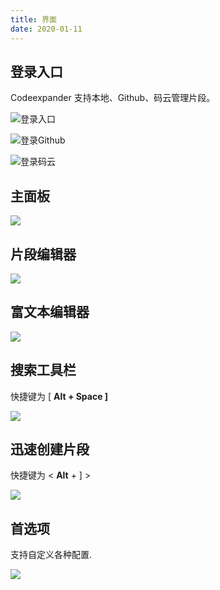 ```yaml
---
title: 界面
date: 2020-01-11
---
```


##  登录入口

Codeexpander 支持本地、Github、码云管理片段。

![登录入口](http://oss.codeexpander.com/i/usage-login-zh.png)

![登录Github](http://oss.codeexpander.com/i/usage-login-github.png)

![登录码云](http://oss.codeexpander.com/i/usage-login-gitee.png)

## 主面板

![](http://oss.codeexpander.com/i/features-intro.png)

## 片段编辑器

![](http://oss.codeexpander.com/i/features-editing.png)

## 富文本编辑器

![](http://oss.codeexpander.com/i/features-editing-rich.png)

## 搜索工具栏

快捷键为 \[ **Alt + Space \]**

![](http://oss.codeexpander.com/i/layout-search-bar.png)

## 迅速创建片段

快捷键为 &lt; **Alt** + \] &gt;

![](http://oss.codeexpander.com/i/layout-create-snippet.png)

## 首选项

支持自定义各种配置.

![](http://oss.codeexpander.com/i/layout-preferences.png)

